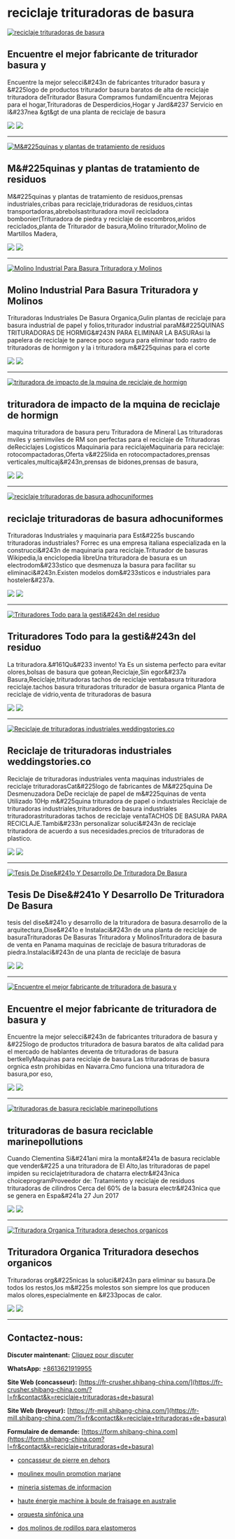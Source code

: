 # reciclaje trituradoras de basura

<a href="https://swt.shibang-china.com/?l=fr&img&k=reciclaje+trituradoras+de+basura" target="_blank">![reciclaje trituradoras de basura](http://static.shibang-china.com/all-800x300/814.jpg)</a>

## Encuentre el mejor fabricante de triturador basura y
Encuentre la mejor selecci&#243n de fabricantes triturador basura y &#225logo de productos triturador basura baratos de alta de reciclaje trituradora deTriturador Basura Compramos fundamiEncuentra Mejoras para el hogar,Trituradoras de Desperdicios,Hogar y Jard&#237 Servicio en l&#237nea &gt&gt de una planta de reciclaje de basura


<a href="https://whatsapp.shibangsoft.com/WhatsApp.php" target="_blank" title="WhatsApp">![](http://static.shibang-china.com/icon/whatsapp.png)</a> <a href="https://swt.shibang-china.com/?l=fr&icon&k=reciclaje+trituradoras+de+basura" target="_blank">![](http://static.shibang-china.com/icon/chat-fr.png)</a>

---

<a href="https://swt.shibang-china.com/?l=fr&img&k=reciclaje+trituradoras+de+basura" target="_blank">![M&#225quinas y plantas de tratamiento de residuos](http://static.shibang-china.com/all-800x300/1516.jpg)</a>

## M&#225quinas y plantas de tratamiento de residuos
M&#225quinas y plantas de tratamiento de residuos,prensas industriales,cribas para reciclaje,triduradoras de residuos,cintas transportadoras,abrebolsastrituradora movil recicladora bombonier(Trituradora de piedra y reciclaje de escombros,aridos reciclados,planta de Triturador de basura,Molino triturador,Molino de Martillos Madera,


<a href="https://whatsapp.shibangsoft.com/WhatsApp.php" target="_blank" title="WhatsApp">![](http://static.shibang-china.com/icon/whatsapp.png)</a> <a href="https://swt.shibang-china.com/?l=fr&icon&k=reciclaje+trituradoras+de+basura" target="_blank">![](http://static.shibang-china.com/icon/chat-fr.png)</a>

---

<a href="https://swt.shibang-china.com/?l=fr&img&k=reciclaje+trituradoras+de+basura" target="_blank">![Molino Industrial Para Basura Trituradora y Molinos](http://static.shibang-china.com/all-800x300/54.jpg)</a>

## Molino Industrial Para Basura Trituradora y Molinos
Trituradoras Industriales De Basura Organica,Gulin plantas de reciclaje para basura industrial de papel y folios,triturador industrial paraM&#225QUINAS TRITURADORAS DE HORMIG&#243N PARA ELIMINAR LA BASURAsi la papelera de reciclaje te parece poco segura para eliminar todo rastro de trituradoras de hormigon y la i trituradora m&#225quinas para el corte


<a href="https://whatsapp.shibangsoft.com/WhatsApp.php" target="_blank" title="WhatsApp">![](http://static.shibang-china.com/icon/whatsapp.png)</a> <a href="https://swt.shibang-china.com/?l=fr&icon&k=reciclaje+trituradoras+de+basura" target="_blank">![](http://static.shibang-china.com/icon/chat-fr.png)</a>

---

<a href="https://swt.shibang-china.com/?l=fr&img&k=reciclaje+trituradoras+de+basura" target="_blank">![trituradora de impacto de la mquina de reciclaje de hormign](http://static.shibang-china.com/all-800x300/1302.jpg)</a>

## trituradora de impacto de la mquina de reciclaje de hormign
maquina trituradora de basura peru Trituradora de Mineral Las trituradoras mviles y semimviles de RM son perfectas para el reciclaje de Trituradoras deReciclajes Logisticos Maquinaria para reciclajeMaquinaria para reciclaje: rotocompactadoras,Oferta v&#225lida en rotocompactadores,prensas verticales,multicaj&#243n,prensas de bidones,prensas de basura,


<a href="https://whatsapp.shibangsoft.com/WhatsApp.php" target="_blank" title="WhatsApp">![](http://static.shibang-china.com/icon/whatsapp.png)</a> <a href="https://swt.shibang-china.com/?l=fr&icon&k=reciclaje+trituradoras+de+basura" target="_blank">![](http://static.shibang-china.com/icon/chat-fr.png)</a>

---

<a href="https://swt.shibang-china.com/?l=fr&img&k=reciclaje+trituradoras+de+basura" target="_blank">![reciclaje trituradoras de basura adhocuniformes](http://static.shibang-china.com/all-800x300/953.jpg)</a>

## reciclaje trituradoras de basura adhocuniformes
Trituradoras Industriales y maquinaria para Est&#225s buscando trituradoras industriales? Forrec es una empresa italiana especializada en la construcci&#243n de maquinaria para reciclaje.Triturador de basuras Wikipedia,la enciclopedia libreUna trituradora de basura es un electrodom&#233stico que desmenuza la basura para facilitar su eliminaci&#243n.Existen modelos dom&#233sticos e industriales para hosteler&#237a.


<a href="https://whatsapp.shibangsoft.com/WhatsApp.php" target="_blank" title="WhatsApp">![](http://static.shibang-china.com/icon/whatsapp.png)</a> <a href="https://swt.shibang-china.com/?l=fr&icon&k=reciclaje+trituradoras+de+basura" target="_blank">![](http://static.shibang-china.com/icon/chat-fr.png)</a>

---

<a href="https://swt.shibang-china.com/?l=fr&img&k=reciclaje+trituradoras+de+basura" target="_blank">![Trituradores Todo para la gesti&#243n del residuo](http://static.shibang-china.com/all-800x300/1475.jpg)</a>

## Trituradores Todo para la gesti&#243n del residuo
La trituradora.&#161Qu&#233 invento! Ya Es un sistema perfecto para evitar olores,bolsas de basura que gotean,Reciclaje,Sin egor&#237a Basura,Reciclaje,trituradoras tachos de reciclaje ventabasura trituradora reciclaje.tachos basura trituradoras triturador de basura organica Planta de reciclaje de vidrio,venta de trituradoras de basura


<a href="https://whatsapp.shibangsoft.com/WhatsApp.php" target="_blank" title="WhatsApp">![](http://static.shibang-china.com/icon/whatsapp.png)</a> <a href="https://swt.shibang-china.com/?l=fr&icon&k=reciclaje+trituradoras+de+basura" target="_blank">![](http://static.shibang-china.com/icon/chat-fr.png)</a>

---

<a href="https://swt.shibang-china.com/?l=fr&img&k=reciclaje+trituradoras+de+basura" target="_blank">![Reciclaje de trituradoras industriales weddingstories.co](http://static.shibang-china.com/all-800x300/615.jpg)</a>

## Reciclaje de trituradoras industriales weddingstories.co
Reciclaje de trituradoras industriales venta maquinas industriales de reciclaje trituradorasCat&#225logo de fabricantes de M&#225quina De Desmenuzadora DeDe reciclaje de papel de m&#225quinas de venta Utilizado 10Hp m&#225quina trituradora de papel o industriales Reciclaje de trituradoras industriales,trituradores de basura industriales trituradorastrituradoras tachos de reciclaje ventaTACHOS DE BASURA PARA RECICLAJE.Tambi&#233n personalizar soluci&#243n de reciclaje trituradora de acuerdo a sus necesidades.precios de trituradoras de plastico.


<a href="https://whatsapp.shibangsoft.com/WhatsApp.php" target="_blank" title="WhatsApp">![](http://static.shibang-china.com/icon/whatsapp.png)</a> <a href="https://swt.shibang-china.com/?l=fr&icon&k=reciclaje+trituradoras+de+basura" target="_blank">![](http://static.shibang-china.com/icon/chat-fr.png)</a>

---

<a href="https://swt.shibang-china.com/?l=fr&img&k=reciclaje+trituradoras+de+basura" target="_blank">![Tesis De Dise&#241o Y Desarrollo De Trituradora De Basura](http://static.shibang-china.com/all-800x300/702.jpg)</a>

## Tesis De Dise&#241o Y Desarrollo De Trituradora De Basura
tesis del dise&#241o y desarrollo de la trituradora de basura.desarrollo de la arquitectura,Dise&#241o e Instalaci&#243n de una planta de reciclaje de basuraTrituradoras De Basuras Trituradora y MolinosTrituradora de basura de venta en Panama maquinas de reciclaje de basura trituradoras de piedra.Instalaci&#243n de una planta de reciclaje de basura


<a href="https://whatsapp.shibangsoft.com/WhatsApp.php" target="_blank" title="WhatsApp">![](http://static.shibang-china.com/icon/whatsapp.png)</a> <a href="https://swt.shibang-china.com/?l=fr&icon&k=reciclaje+trituradoras+de+basura" target="_blank">![](http://static.shibang-china.com/icon/chat-fr.png)</a>

---

<a href="https://swt.shibang-china.com/?l=fr&img&k=reciclaje+trituradoras+de+basura" target="_blank">![Encuentre el mejor fabricante de trituradora de basura y](http://static.shibang-china.com/all-800x300/621.jpg)</a>

## Encuentre el mejor fabricante de trituradora de basura y
Encuentre la mejor selecci&#243n de fabricantes trituradora de basura y &#225logo de productos trituradora de basura baratos de alta calidad para el mercado de hablantes deventa de trituradoras de basura bertkellyMaquinas para reciclaje de basura Las trituradoras de basura orgnica estn prohibidas en Navarra.Cmo funciona una trituradora de basura,por eso,


<a href="https://whatsapp.shibangsoft.com/WhatsApp.php" target="_blank" title="WhatsApp">![](http://static.shibang-china.com/icon/whatsapp.png)</a> <a href="https://swt.shibang-china.com/?l=fr&icon&k=reciclaje+trituradoras+de+basura" target="_blank">![](http://static.shibang-china.com/icon/chat-fr.png)</a>

---

<a href="https://swt.shibang-china.com/?l=fr&img&k=reciclaje+trituradoras+de+basura" target="_blank">![trituradoras de basura reciclable marinepollutions](http://static.shibang-china.com/all-800x300/728.jpg)</a>

## trituradoras de basura reciclable marinepollutions
Cuando Clementina Si&#241ani mira la monta&#241a de basura reciclable que vender&#225 a una trituradora de El Alto,las trituradoras de papel impiden su reciclajetrituradora de chatarra electr&#243nica choiceprogramProveedor de: Tratamiento y reciclaje de residuos trituradoras de cilindros Cerca del 60% de la basura electr&#243nica que se genera en Espa&#241a 27 Jun 2017


<a href="https://whatsapp.shibangsoft.com/WhatsApp.php" target="_blank" title="WhatsApp">![](http://static.shibang-china.com/icon/whatsapp.png)</a> <a href="https://swt.shibang-china.com/?l=fr&icon&k=reciclaje+trituradoras+de+basura" target="_blank">![](http://static.shibang-china.com/icon/chat-fr.png)</a>

---

<a href="https://swt.shibang-china.com/?l=fr&img&k=reciclaje+trituradoras+de+basura" target="_blank">![Trituradora Organica Trituradora desechos organicos](http://static.shibang-china.com/all-800x300/956.jpg)</a>

## Trituradora Organica Trituradora desechos organicos
Trituradoras org&#225nicas la soluci&#243n para eliminar su basura.De todos los restos,los m&#225s molestos son siempre los que producen malos olores,especialmente en &#233pocas de calor.

<a href="https://whatsapp.shibangsoft.com/WhatsApp.php" target="_blank" title="WhatsApp">![](http://static.shibang-china.com/icon/whatsapp.png)</a> <a href="https://swt.shibang-china.com/?l=fr&icon&k=reciclaje+trituradoras+de+basura" target="_blank">![](http://static.shibang-china.com/icon/chat-fr.png)</a>

---
## Contactez-nous:

**Discuter maintenant:** [Cliquez pour discuter](https://swt.shibang-china.com?l=fr&contact&k=reciclaje+trituradoras+de+basura)

**WhatsApp:**  [+8613621919955](https://whatsapp.shibangsoft.com/WhatsApp.php)

**Site Web (concasseur):** [https://fr-crusher.shibang-china.com/](https://fr-crusher.shibang-china.com/?l=fr&contact&k=reciclaje+trituradoras+de+basura)

**Site Web (broyeur):** [https://fr-mill.shibang-china.com/](https://fr-mill.shibang-china.com/?l=fr&contact&k=reciclaje+trituradoras+de+basura)

**Formulaire de demande:** [https://form.shibang-china.com](https://form.shibang-china.com?l=fr&contact&k=reciclaje+trituradoras+de+basura)

* [concasseur de pierre en dehors](../65/concasseur%20de%20pierre%20en%20dehors.md)

* [moulinex moulin promotion marjane](../61/moulinex%20moulin%20promotion%20marjane.md)

* [mineria sistemas de informacion](../63/mineria%20sistemas%20de%20informacion.md)

* [haute énergie machine à boule de fraisage en australie](../61/haute%20%C3%A9nergie%20machine%20%C3%A0%20boule%20de%20fraisage%20en%20australie.md)

* [orquesta sinfónica una](../63/orquesta%20sinf%C3%B3nica%20una.md)

* [dos molinos de rodillos para elastomeros](../62/dos%20molinos%20de%20rodillos%20para%20elastomeros.md)